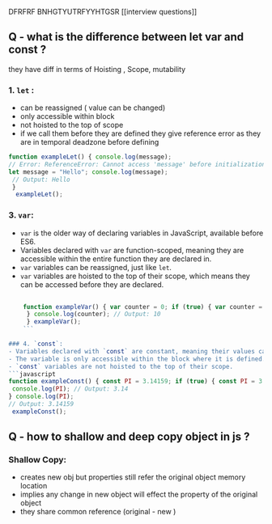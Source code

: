 

DFRFRF BNHGTYUTRFYYHTGSR
[[interview questions]]

## Q - what is the difference between let var and const ?

they have diff in terms of Hoisting , Scope, mutability 

### 1.  `let` :
 * can be reassigned ( value can be changed)
 * only accessible within block 
 * not hoisted to the top of scope  
 * if we call them before they are defined they give reference error as they are in temporal deadzone before defining 
 ```javascript
 function exampleLet() { console.log(message); 
 // Error: ReferenceError: Cannot access 'message' before initialization 
 let message = "Hello"; console.log(message);
  // Output: Hello 
  }
   exampleLet();
 
```
### 3.  `var`:
- `var` is the older way of declaring variables in JavaScript, available before ES6.
- Variables declared with `var` are function-scoped, meaning they are accessible within the entire function they are declared in.
- `var` variables can be reassigned, just like `let`.
- `var` variables are hoisted to the top of their scope, which means they can be accessed before they are declared.
``` javascript
			
	function exampleVar() { var counter = 0; if (true) { var counter = 10; console.log(counter); // Output: 10
	 } console.log(counter); // Output: 10 
	 } exampleVar();
	```

### 4. `const`:
- Variables declared with `const` are constant, meaning their values cannot be reassigned once they are defined. However, the immutability only applies to the variable binding, not to the value itself if it is an object or an array.
- The variable is only accessible within the block where it is defined.
- `const` variables are not hoisted to the top of their scope.
```javascript
function exampleConst() { const PI = 3.14159; if (true) { const PI = 3.14; 
 console.log(PI); // Output: 3.14 
} console.log(PI); 
// Output: 3.14159 
 exampleConst();
```


## Q - how to shallow and deep copy object in js ?


### Shallow Copy:
 * creates new obj but properties still refer the original object memory location
 * implies any change in new object will effect the property of the original object 
 *  they share common reference (original - new )



